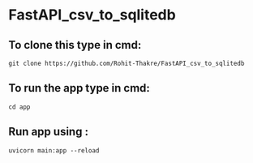 # FastAPI_csv_to_sqlitedb


## To clone this type in cmd:
```
git clone https://github.com/Rohit-Thakre/FastAPI_csv_to_sqlitedb
```

## To run the app type in cmd: 
```
cd app
```
## Run app using : 
```
uvicorn main:app --reload
```
